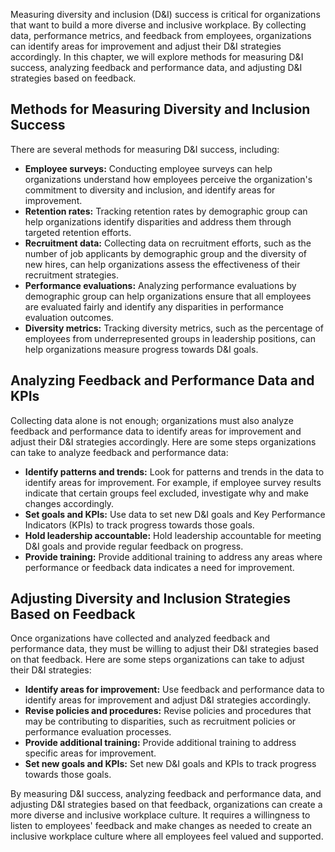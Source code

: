 
Measuring diversity and inclusion (D\&I) success is critical for organizations that want to build a more diverse and inclusive workplace. By collecting data, performance metrics, and feedback from employees, organizations can identify areas for improvement and adjust their D\&I strategies accordingly. In this chapter, we will explore methods for measuring D\&I success, analyzing feedback and performance data, and adjusting D\&I strategies based on feedback.

Methods for Measuring Diversity and Inclusion Success
-----------------------------------------------------

There are several methods for measuring D\&I success, including:

* **Employee surveys:** Conducting employee surveys can help organizations understand how employees perceive the organization's commitment to diversity and inclusion, and identify areas for improvement.
* **Retention rates:** Tracking retention rates by demographic group can help organizations identify disparities and address them through targeted retention efforts.
* **Recruitment data:** Collecting data on recruitment efforts, such as the number of job applicants by demographic group and the diversity of new hires, can help organizations assess the effectiveness of their recruitment strategies.
* **Performance evaluations:** Analyzing performance evaluations by demographic group can help organizations ensure that all employees are evaluated fairly and identify any disparities in performance evaluation outcomes.
* **Diversity metrics:** Tracking diversity metrics, such as the percentage of employees from underrepresented groups in leadership positions, can help organizations measure progress towards D\&I goals.

Analyzing Feedback and Performance Data and KPIs
------------------------------------------------

Collecting data alone is not enough; organizations must also analyze feedback and performance data to identify areas for improvement and adjust their D\&I strategies accordingly. Here are some steps organizations can take to analyze feedback and performance data:

* **Identify patterns and trends:** Look for patterns and trends in the data to identify areas for improvement. For example, if employee survey results indicate that certain groups feel excluded, investigate why and make changes accordingly.
* **Set goals and KPIs:** Use data to set new D\&I goals and Key Performance Indicators (KPIs) to track progress towards those goals.
* **Hold leadership accountable:** Hold leadership accountable for meeting D\&I goals and provide regular feedback on progress.
* **Provide training:** Provide additional training to address any areas where performance or feedback data indicates a need for improvement.

Adjusting Diversity and Inclusion Strategies Based on Feedback
--------------------------------------------------------------

Once organizations have collected and analyzed feedback and performance data, they must be willing to adjust their D\&I strategies based on that feedback. Here are some steps organizations can take to adjust their D\&I strategies:

* **Identify areas for improvement:** Use feedback and performance data to identify areas for improvement and adjust D\&I strategies accordingly.
* **Revise policies and procedures:** Revise policies and procedures that may be contributing to disparities, such as recruitment policies or performance evaluation processes.
* **Provide additional training:** Provide additional training to address specific areas for improvement.
* **Set new goals and KPIs:** Set new D\&I goals and KPIs to track progress towards those goals.

By measuring D\&I success, analyzing feedback and performance data, and adjusting D\&I strategies based on that feedback, organizations can create a more diverse and inclusive workplace culture. It requires a willingness to listen to employees' feedback and make changes as needed to create an inclusive workplace culture where all employees feel valued and supported.

